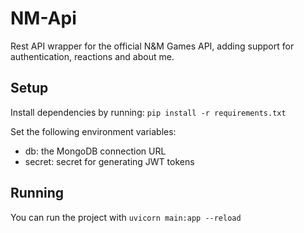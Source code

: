 # NM-Api

Rest API wrapper for the official N&M Games API, adding support for authentication, reactions and about me.

## Setup
Install dependencies by running: `pip install -r requirements.txt`

Set the following environment variables:
- db: the MongoDB connection URL
- secret: secret for generating JWT tokens

## Running

You can run the project with `uvicorn main:app --reload`
